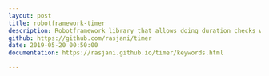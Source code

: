 ```yaml
---
layout: post
title: robotframework-timer
description: Robotframework library that allows doing duration checks within test or testsuite level and then report those and mark cases/suites passed or failed if timing data is within given ranges.
github: https://github.com/rasjani/timer
date: 2019-05-20 00:50:00
documentation: https://rasjani.github.io/timer/keywords.html

---
```

